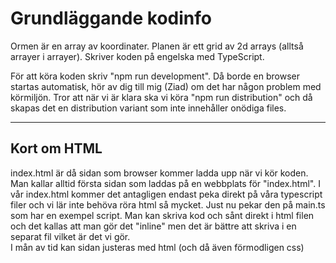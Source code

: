 <h1>Grundläggande kodinfo</h1>

Ormen är en array av koordinater. 
Planen är ett grid av 2d arrays (alltså arrayer i arrayer).
Skriver koden på engelska med TypeScript.

För att köra koden skriv "npm run development". Då borde en browser startas automatisk, hör av dig till mig (Ziad) om det har någon problem med körmiljön.
Tror att när vi är klara ska vi köra "npm run distribution" och då skapas det en distribution variant som inte innehåller onödiga files.
<hr>
<h2> Kort om HTML</h2>
    index.html är då sidan som browser kommer ladda upp när vi kör koden. Man kallar alltid första sidan som laddas på en webbplats för "index.html". I vår index.html kommer det antagligen endast peka direkt på våra typescript filer och vi lär inte behöva röra html så mycket. Just nu pekar den på main.ts som har en exempel script. Man kan skriva kod och sånt direkt i html filen och det kallas att man gör det "inline" men det är bättre att skriva i en separat fil vilket är det vi gör. <br> I mån av tid kan sidan justeras med html (och då även förmodligen css)
